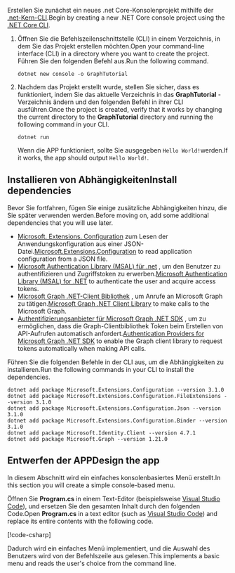 <!-- markdownlint-disable MD002 MD041 -->

<span data-ttu-id="b0db7-101">Erstellen Sie zunächst ein neues .net Core-Konsolenprojekt mithilfe der [.net-Kern-CLI](/dotnet/core/tools/?tabs=netcore2x).</span><span class="sxs-lookup"><span data-stu-id="b0db7-101">Begin by creating a new .NET Core console project using the [.NET Core CLI](/dotnet/core/tools/?tabs=netcore2x).</span></span>

1. <span data-ttu-id="b0db7-102">Öffnen Sie die Befehlszeilenschnittstelle (CLI) in einem Verzeichnis, in dem Sie das Projekt erstellen möchten.</span><span class="sxs-lookup"><span data-stu-id="b0db7-102">Open your command-line interface (CLI) in a directory where you want to create the project.</span></span> <span data-ttu-id="b0db7-103">Führen Sie den folgenden Befehl aus.</span><span class="sxs-lookup"><span data-stu-id="b0db7-103">Run the following command.</span></span>

    ```Shell
    dotnet new console -o GraphTutorial
    ```

1. <span data-ttu-id="b0db7-104">Nachdem das Projekt erstellt wurde, stellen Sie sicher, dass es funktioniert, indem Sie das aktuelle Verzeichnis in das **GraphTutorial** -Verzeichnis ändern und den folgenden Befehl in ihrer CLI ausführen.</span><span class="sxs-lookup"><span data-stu-id="b0db7-104">Once the project is created, verify that it works by changing the current directory to the **GraphTutorial** directory and running the following command in your CLI.</span></span>

    ```Shell
    dotnet run
    ```

    <span data-ttu-id="b0db7-105">Wenn die APP funktioniert, sollte Sie ausgegeben `Hello World!`werden.</span><span class="sxs-lookup"><span data-stu-id="b0db7-105">If it works, the app should output `Hello World!`.</span></span>

## <a name="install-dependencies"></a><span data-ttu-id="b0db7-106">Installieren von Abhängigkeiten</span><span class="sxs-lookup"><span data-stu-id="b0db7-106">Install dependencies</span></span>

<span data-ttu-id="b0db7-107">Bevor Sie fortfahren, fügen Sie einige zusätzliche Abhängigkeiten hinzu, die Sie später verwenden werden.</span><span class="sxs-lookup"><span data-stu-id="b0db7-107">Before moving on, add some additional dependencies that you will use later.</span></span>

- <span data-ttu-id="b0db7-108">[Microsoft. Extensions. Configuration](https://github.com/aspnet/Extensions) zum Lesen der Anwendungskonfiguration aus einer JSON-Datei.</span><span class="sxs-lookup"><span data-stu-id="b0db7-108">[Microsoft.Extensions.Configuration](https://github.com/aspnet/Extensions) to read application configuration from a JSON file.</span></span>
- <span data-ttu-id="b0db7-109">[Microsoft Authentication Library (MSAL) für .net](https://github.com/AzureAD/microsoft-authentication-library-for-dotnet) , um den Benutzer zu authentifizieren und Zugriffstoken zu erwerben.</span><span class="sxs-lookup"><span data-stu-id="b0db7-109">[Microsoft Authentication Library (MSAL) for .NET](https://github.com/AzureAD/microsoft-authentication-library-for-dotnet) to authenticate the user and acquire access tokens.</span></span>
- <span data-ttu-id="b0db7-110">[Microsoft Graph .NET-Client Bibliothek](https://github.com/microsoftgraph/msgraph-sdk-dotnet) , um Anrufe an Microsoft Graph zu tätigen.</span><span class="sxs-lookup"><span data-stu-id="b0db7-110">[Microsoft Graph .NET Client Library](https://github.com/microsoftgraph/msgraph-sdk-dotnet) to make calls to the Microsoft Graph.</span></span>
- <span data-ttu-id="b0db7-111">[Authentifizierungsanbieter für Microsoft Graph .NET SDK](https://github.com/microsoftgraph/msgraph-sdk-dotnet-auth) , um zu ermöglichen, dass die Graph-Clientbibliothek Token beim Erstellen von API-Aufrufen automatisch anfordert.</span><span class="sxs-lookup"><span data-stu-id="b0db7-111">[Authentication Providers for Microsoft Graph .NET SDK](https://github.com/microsoftgraph/msgraph-sdk-dotnet-auth) to enable the Graph client library to request tokens automatically when making API calls.</span></span>

<span data-ttu-id="b0db7-112">Führen Sie die folgenden Befehle in der CLI aus, um die Abhängigkeiten zu installieren.</span><span class="sxs-lookup"><span data-stu-id="b0db7-112">Run the following commands in your CLI to install the dependencies.</span></span>

```Shell
dotnet add package Microsoft.Extensions.Configuration --version 3.1.0
dotnet add package Microsoft.Extensions.Configuration.FileExtensions --version 3.1.0
dotnet add package Microsoft.Extensions.Configuration.Json --version 3.1.0
dotnet add package Microsoft.Extensions.Configuration.Binder --version 3.1.0
dotnet add package Microsoft.Identity.Client --version 4.7.1
dotnet add package Microsoft.Graph --version 1.21.0
```

## <a name="design-the-app"></a><span data-ttu-id="b0db7-113">Entwerfen der APP</span><span class="sxs-lookup"><span data-stu-id="b0db7-113">Design the app</span></span>

<span data-ttu-id="b0db7-114">In diesem Abschnitt wird ein einfaches konsolenbasiertes Menü erstellt.</span><span class="sxs-lookup"><span data-stu-id="b0db7-114">In this section you will create a simple console-based menu.</span></span>

<span data-ttu-id="b0db7-115">Öffnen Sie **Program.cs** in einem Text-Editor (beispielsweise [Visual Studio Code](https://code.visualstudio.com/)), und ersetzen Sie den gesamten Inhalt durch den folgenden Code.</span><span class="sxs-lookup"><span data-stu-id="b0db7-115">Open **Program.cs** in a text editor (such as [Visual Studio Code](https://code.visualstudio.com/)) and replace its entire contents with the following code.</span></span>

[!code-csharp[](../demos/01-create-app/GraphTutorial/Program.cs)]

<span data-ttu-id="b0db7-116">Dadurch wird ein einfaches Menü implementiert, und die Auswahl des Benutzers wird von der Befehlszeile aus gelesen.</span><span class="sxs-lookup"><span data-stu-id="b0db7-116">This implements a basic menu and reads the user's choice from the command line.</span></span>
